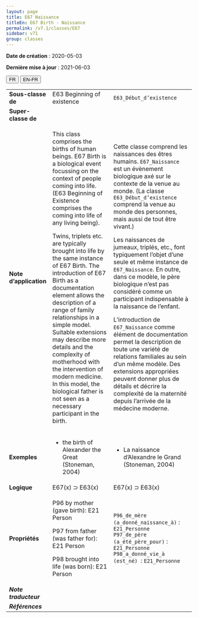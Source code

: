 ```yaml
---
layout: page
title: E67 Naissance
titleEn: E67 Birth - Naissance
permalink: /v7.1/classes/E67
sidebar: v71
group: classes
---
```


**Date de création** : 2020-05-03

**Dernière mise à jour** : 2021-06-03

<div class="lang-buttons">
  <button id="fr" class="activate">FR</button>
  <button id="en-fr">EN-FR</button>
</div>

<table>
<tbody>
<tr>
<td><strong>Sous-classe de</strong></td>
<td class="en">E63 Beginning of existence</td>
<td><code class="language-plaintext highlighter-rouge">E63_Début_d’existence</code></td>
</tr>
<tr>
<td><strong>Super-classe de</strong></td>
<td class="en"></td>
<td></td>
</tr>
<tr>
<td><strong>Note d’application</strong></td>
<td class="en"><p>This class comprises the births of human beings. E67 Birth is a biological event focussing on the context of people coming into life. (E63 Beginning of Existence comprises the coming into life of any living being).</p>
<p>Twins, triplets etc. are typically brought into life by the same instance of E67 Birth. The introduction of E67 Birth as a documentation element allows the description of a range of family relationships in a simple model. Suitable extensions may describe more details and the complexity of motherhood with the intervention of modern medicine. In this model, the biological father is not seen as a necessary participant in the birth.</p></td>
<td><p>Cette classe comprend les naissances des êtres humains. <code class="language-plaintext highlighter-rouge">E67_Naissance</code> est un évènement biologique axé sur le contexte de la venue au monde. (La classe <code class="language-plaintext highlighter-rouge">E63_Début_d’existence</code> comprend la venue au monde des personnes, mais aussi de tout être vivant.)</p>
<p>Les naissances de jumeaux, triplés, etc., font typiquement l’objet d’une seule et même instance de <code class="language-plaintext highlighter-rouge">E67_Naissance</code>. En outre, dans ce modèle, le père biologique n’est pas considéré comme un participant indispensable à la naissance de l’enfant.</p>
<p>L’introduction de <code class="language-plaintext highlighter-rouge">E67_Naissance</code> comme élément de documentation permet la description de toute une variété de relations familiales au sein d’un même modèle. Des extensions appropriées peuvent donner plus de détails et décrire la complexité de la maternité depuis l’arrivée de la médecine moderne.</p></td>
</tr>
<tr>
<td><strong>Exemples</strong></td>
<td class="en"><ul>
<li>
<p>the birth of Alexander the Great (Stoneman, 2004)</p>
</li>
</ul></td>
<td><ul>
<li>
<p>La naissance d’Alexandre le Grand (Stoneman, 2004)</p>
</li>
</ul></td>
</tr>
<tr>
<td><strong>Logique</strong></td>
<td class="en">E67(x) ⊃ E63(x)</td>
<td>E67(x) ⊃ E63(x)</td>
</tr>
<tr>
<td><strong>Propriétés</strong></td>
<td class="en"><p>P96 by mother (gave birth): E21 Person</p>
<p>P97 from father (was father for): E21 Person</p>
<p>P98 brought into life (was born): E21 Person</p></td>
<td><code class="language-plaintext highlighter-rouge">P96_de_mère (a_donné_naissance_à)</code> : <code class="language-plaintext highlighter-rouge">E21_Personne</code><br />
<code class="language-plaintext highlighter-rouge">P97_de_père (a_été_père_pour)</code> : <code class="language-plaintext highlighter-rouge">E21_Personne</code><br />
<code class="language-plaintext highlighter-rouge">P98_a_donné_vie_à (est_né)</code>  : <code class="language-plaintext highlighter-rouge">E21_Personne</code></td>
</tr>
<tr>
<td><strong><em>Note traducteur</em></strong></td>
<td colspan="2"></td>
</tr>
<tr>
<td><strong><em>Références</em></strong></td>
<td colspan="2"></td>
</tr>
</tbody>
</table>



